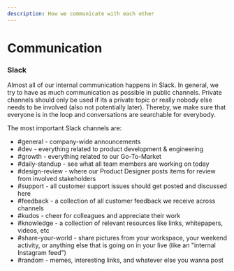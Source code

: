 ```yaml
---
description: How we communicate with each other
---
```


# Communication

### Slack

Almost all of our internal communication happens in Slack. In general, we try to have as much communication as possible in public channels. Private channels should only be used if its a private topic or really nobody else needs to be involved (also not potentially later). Thereby, we make sure that everyone is in the loop and conversations are searchable for everybody.&#x20;

The most important Slack channels are:

* \#general - company-wide announcements
* \#dev - everything related to product development & engineering
* \#growth - everything related to our Go-To-Market
* \#daily-standup - see what all team members are working on today
* \#design-review - where our Product Designer posts items for review from involved stakeholders
* \#support - all customer support issues should get posted and discussed here
* \#feedback - a collection of all customer feedback we receive across channels
* \#kudos - cheer for colleagues and appreciate their work
* \#knowledge - a collection of relevant resources like links, whitepapers, videos, etc
* \#share-your-world - share pictures from your workspace, your weekend activity, or anything else that is going on in your live (like an "internal Instagram feed")
* \#random - memes, interesting links, and whatever else you wanna post



&#x20;
